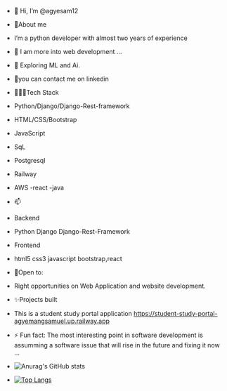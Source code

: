 - 👋 Hi, I’m @agyesam12
- 👀About me
-  I’m a python developer with almost two years of experience
- 🌱 I am more into web development ...
- 🚀 Exploring ML and Ai.
- 💞️you can contact me on linkedin

- 👨🏽‍💻Tech Stack
- Python/Django/Django-Rest-framework
- HTML/CSS/Bootstrap
- JavaScript
- SqL
- Postgresql
- Railway
- AWS
-react
-java
- 📫
- Backend
- Python Django Django-Rest-Framework
- Frontend
- html5 css3 javascript bootstrap,react
- 🚧Open to:
- Right opportunities on Web Application and website development.
- ✨Projects built
-  This is a student study portal application https://student-study-portal-agyemangsamuel.up.railway.app
- ⚡ Fun fact: The most interesting point in software development is assumming a software issue that will rise in the future and fixing it now ...
- ![Anurag's GitHub stats](https://github-readme-stats.vercel.app/api?username=agyesam12&show_icons=true&theme=radical)
- [![Top Langs](https://github-readme-stats.vercel.app/api/top-langs/?username=agyesam12)](https://github.com/agyesam12/github-readme-stats)

<!---
agyesam12/agyesam12 is a ✨ special ✨ repository because its `README.md` (this file) appears on your GitHub profile.
You can click the Preview link to take a look at your changes.
--->
